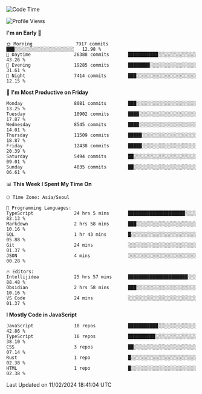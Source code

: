 <!--START_SECTION:waka-->
![Code Time](http://img.shields.io/badge/Code%20Time-5%2C639%20hrs%2016%20mins-blue)

![Profile Views](http://img.shields.io/badge/Profile%20Views-0-blue)

**I'm an Early 🐤** 

```text
🌞 Morning                7917 commits        ███░░░░░░░░░░░░░░░░░░░░░░   12.98 % 
🌆 Daytime                26388 commits       ███████████░░░░░░░░░░░░░░   43.26 % 
🌃 Evening                19285 commits       ████████░░░░░░░░░░░░░░░░░   31.61 % 
🌙 Night                  7414 commits        ███░░░░░░░░░░░░░░░░░░░░░░   12.15 % 
```
📅 **I'm Most Productive on Friday** 

```text
Monday                   8081 commits        ███░░░░░░░░░░░░░░░░░░░░░░   13.25 % 
Tuesday                  10902 commits       ████░░░░░░░░░░░░░░░░░░░░░   17.87 % 
Wednesday                8545 commits        ████░░░░░░░░░░░░░░░░░░░░░   14.01 % 
Thursday                 11509 commits       █████░░░░░░░░░░░░░░░░░░░░   18.87 % 
Friday                   12438 commits       █████░░░░░░░░░░░░░░░░░░░░   20.39 % 
Saturday                 5494 commits        ██░░░░░░░░░░░░░░░░░░░░░░░   09.01 % 
Sunday                   4035 commits        ██░░░░░░░░░░░░░░░░░░░░░░░   06.61 % 
```


📊 **This Week I Spent My Time On** 

```text
🕑︎ Time Zone: Asia/Seoul

💬 Programming Languages: 
TypeScript               24 hrs 5 mins       █████████████████████░░░░   82.13 % 
Markdown                 2 hrs 58 mins       ███░░░░░░░░░░░░░░░░░░░░░░   10.16 % 
SQL                      1 hr 43 mins        █░░░░░░░░░░░░░░░░░░░░░░░░   05.88 % 
Git                      24 mins             ░░░░░░░░░░░░░░░░░░░░░░░░░   01.37 % 
JSON                     4 mins              ░░░░░░░░░░░░░░░░░░░░░░░░░   00.28 % 

🔥 Editors: 
Intellijidea             25 hrs 57 mins      ██████████████████████░░░   88.48 % 
Obsidian                 2 hrs 58 mins       ███░░░░░░░░░░░░░░░░░░░░░░   10.16 % 
VS Code                  24 mins             ░░░░░░░░░░░░░░░░░░░░░░░░░   01.37 % 
```

**I Mostly Code in JavaScript** 

```text
JavaScript               18 repos            ███████████░░░░░░░░░░░░░░   42.86 % 
TypeScript               16 repos            ██████████░░░░░░░░░░░░░░░   38.10 % 
CSS                      3 repos             ██░░░░░░░░░░░░░░░░░░░░░░░   07.14 % 
Rust                     1 repo              █░░░░░░░░░░░░░░░░░░░░░░░░   02.38 % 
HTML                     1 repo              █░░░░░░░░░░░░░░░░░░░░░░░░   02.38 % 
```




 Last Updated on 11/02/2024 18:41:04 UTC
<!--END_SECTION:waka-->
